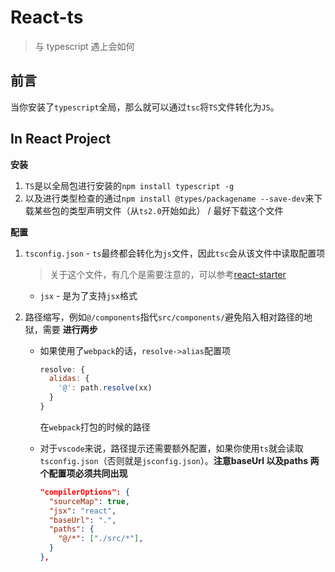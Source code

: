 # React-ts
> 与 typescript 遇上会如何

## 前言

当你安装了`typescript`全局，那么就可以通过`tsc`将`TS`文件转化为`JS`。

## In React Project

**安装**

1. `TS`是以全局包进行安装的`npm install typescript -g`
2. 以及进行类型检查的通过`npm install @types/packagename --save-dev`来下载某些包的类型声明文件（从`ts2.0`开始如此） / 最好下载这个文件

**配置**

1. `tsconfig.json` - `ts`最终都会转化为`js`文件，因此`tsc`会从该文件中读取配置项

    > 关于这个文件，有几个是需要注意的，可以参考[react-starter](https://github.com/Microsoft/TypeScript-React-Starter/blob/master/tsconfig.json)

    * `jsx` - 是为了支持`jsx`格式

2. 路径缩写，例如`@/components`指代`src/components/`避免陷入相对路径的地狱，需要 **进行两步**

    * 如果使用了`webpack`的话，`resolve->alias`配置项
        
        ```JavaScript
        resolve: {
          alidas: {
            '@': path.resolve(xx)
          }
        }
        ```

        在`webpack`打包的时候的路径
    * 对于`vscode`来说，路径提示还需要额外配置，如果你使用`ts`就会读取`tsconfig.json`（否则就是`jsconfig.json`）。**注意baseUrl 以及paths 两个配置项必须共同出现**

        ```json
        "compilerOptions": {
          "sourceMap": true,
          "jsx": "react",
          "baseUrl": ".",
          "paths": {
            "@/*": ["./src/*"],
          }
        },
        ```

